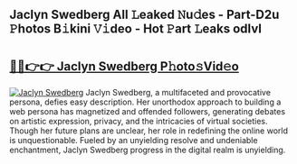 ## Jaclyn Swedberg All 𝙻eaked 𝙽u𝚍es - Part-D2u 𝙿hotos B𝚒kini 𝚅𝚒deo - Hot 𝙿art 𝙻eaks odIvI

# <h2><a href="http://ld1ceq.urlbe.top/?page=Jaclyn+Swedberg">🔗🔗👉👉 Jaclyn Swedberg P𝚑oto𝚜Vid𝚎o</a></h2>

[![Jaclyn Swedberg](https://i.imgur.com/eBuTRDB.gif)](http://ld1ceq.urlbe.top/?page=Jaclyn+Swedberg)
Jaclyn Swedberg, a multifaceted and provocative persona, defies easy description. Her unorthodox approach to building a web persona has magnetized and offended followers, generating debates on artistic expression, privacy, and the intricacies of virtual societies. Though her future plans are unclear, her role in redefining the online world is unquestionable. Fueled by an unyielding resolve and undeniable enchantment, Jaclyn Swedberg progress in the digital realm is unyielding.
